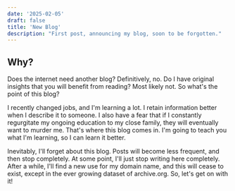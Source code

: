 ```yaml
---
date: '2025-02-05'
draft: false
title: 'New Blog'
description: "First post, announcing my blog, soon to be forgotten."
---
```

## Why?
Does the internet need another blog? Definitively, no. Do I have original insights that you will benefit from reading? Most likely not. So what's the point of this blog?

I recently changed jobs, and I'm learning a lot. I retain information better when I describe it to someone. I also have a fear that if I constantly regurgitate my ongoing education to my close family, they will eventually want to murder me. That's where this blog comes in. I'm going to teach you what I'm learning, so I can learn it better.

Inevitably, I'll forget about this blog. Posts will become less frequent, and then stop completely. At some point, I'll just stop writing here completely. After a while, I'll find a new use for my domain name, and this will cease to exist, except in the ever growing dataset of archive.org. So, let's get on with it!